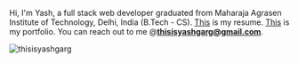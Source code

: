 Hi, I'm Yash, a full stack web developer graduated from Maharaja Agrasen Institute of Technology, Delhi, India (B.Tech - CS). [This](https://drive.google.com/file/d/1V9gXE3jHcrGFmHfpKwWo1noSs_3Oo4yq/view?usp=sharing) is my resume. [This](https://thisisyashgarg.netlify.app/) is my portfolio. You can reach out to me @**thisisyashgarg@gmail.com**.
<p><img align="center" src="https://github-readme-streak-stats.herokuapp.com/?user=thisisyashgarg&" alt="thisisyashgarg" /></p>
